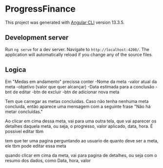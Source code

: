 # ProgressFinance

This project was generated with [Angular CLI](https://github.com/angular/angular-cli) version 13.3.5.

## Development server

Run `ng serve` for a dev server. Navigate to `http://localhost:4200/`. The application will automatically reload if you change any of the source files.

## Logica

Em "Medas em andamento" precissa conter
-Nome da meta
-valor atual da meta
-objetivo (valor que quer alcançar)
-Data estimada para a conclusão
-bnt de editar
-btn de excluir
-btn de adicionar nova meta

Tem que carregar as metas concluidas. Caso não tenha nenhuma meta concluida, então aparece uma mensagem com a seguinte frase "Não há metar concluídas."

Ao clicar em cima dessa meta, vai para uma outra tela, que vai aparecer os detalhes daquela meta, ou seja, o progresso, valor aplicado, data, hora. É possivel editar tbm




tem que ter uma pagina perguntando ao usuario de quanto deve ser a meta,
ele tbm pode editar essa meta

quando clicar em cima da meta, vai para pagina de detalhes, ou seja com o resumo dos dados, como Data, hora, valor

